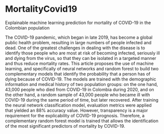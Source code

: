 # MortalityCovid19
Explainable machine learning prediction for mortality of COVID-19 in the Colombian population

The COVID-19 pandemic, which began in late 2019, has become a global public health problem, resulting in large numbers of people infected and dead.  One of the greatest challenges in dealing with the disease is to identify those people who are most at risk of becoming infected, seriously ill and dying from the virus, so that they can be isolated in a targeted manner and thus reduce mortality rates. This article proposes the use of machine learning, and specifically of neural networks and random forest to build two complementary models that identify the probability that a person has of dying because of COVID-19. The models are trained with the demographic information and medical history of two population groups: on the one hand, 43,000 people who died from COVID-19 in Colombia during 2020, and on the other hand, a random sample of 43,000 people who became ill with COVID-19 during the same period of time, but later recovered. After training the neural network classification model, evaluation metrics were applied that yielded an 88% accuracy value. However, transparency is a major requirement for the explicability of COVID-19 prognosis. Therefore, a complementary random forest model is trained that allows the identification of the most significant predictors of mortality by COVID-19.

